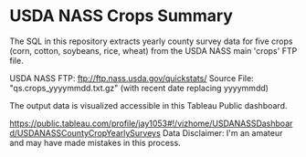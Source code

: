 # USDA NASS Crops Summary

The SQL in this repository extracts yearly county survey data for five crops (corn, cotton, soybeans, rice, wheat) from the USDA NASS main 'crops' FTP file.

USDA NASS FTP: ftp://ftp.nass.usda.gov/quickstats/
Source File: "qs.crops_yyyymmdd.txt.gz" (with recent date replacing yyyymmdd)

The output data is visualized accessible in this Tableau Public dashboard.

https://public.tableau.com/profile/jay1053#!/vizhome/USDANASSDashboard/USDANASSCountyCropYearlySurveys
Data Disclaimer: I'm an amateur and may have made mistakes in this process.
